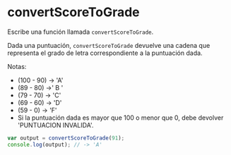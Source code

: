 # convertScoreToGrade

Escribe una función llamada `convertScoreToGrade`.

Dada una puntuación, `convertScoreToGrade` devuelve una cadena que representa el
grado de letra correspondiente a la puntuación dada.

Notas:

- (100 - 90) -> 'A'
- (89 - 80) ->' B '
- (79 - 70) -> 'C'
- (69 - 60) -> 'D'
- (59 - 0) -> 'F'
- Si la puntuación dada es mayor que 100 o menor que 0, debe devolver
  'PUNTUACION INVALIDA'.

```js
var output = convertScoreToGrade(91);
console.log(output); // -> 'A'
```
